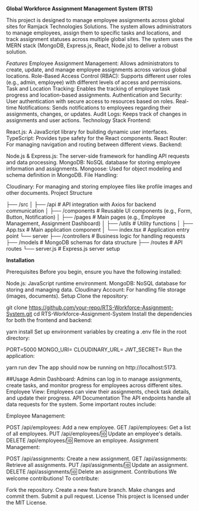 **Global Workforce Assignment Management System (RTS)**

This project is designed to manage employee assignments across global sites for Ramjack Technologies Solutions. The system allows administrators to manage employees, assign them to specific tasks and locations, and track assignment statuses across multiple global sites. The system uses the MERN stack (MongoDB, Express.js, React, Node.js) to deliver a robust solution.

*Features*
Employee Assignment Management: Allows administrators to create, update, and manage employee assignments across various global locations.
Role-Based Access Control (RBAC): Supports different user roles (e.g., admin, employee) with different levels of access and permissions.
Task and Location Tracking: Enables the tracking of employee task progress and location-based assignments.
Authentication and Security: User authentication with secure access to resources based on roles.
Real-time Notifications: Sends notifications to employees regarding their assignments, changes, or updates.
Audit Logs: Keeps track of changes in assignments and user actions.
Technology Stack
Frontend:

React.js: A JavaScript library for building dynamic user interfaces.
TypeScript: Provides type safety for the React components.
React Router: For managing navigation and routing between different views.
Backend:

Node.js & Express.js: The server-side framework for handling API requests and data processing.
MongoDB: NoSQL database for storing employee information and assignments.
Mongoose: Used for object modeling and schema definition in MongoDB.
File Handling:

Cloudinary: For managing and storing employee files like profile images and other documents.
Project Structure


├── /src
│   ├── /api         # API integration with Axios for backend communication
│   ├── /components  # Reusable UI components (e.g., Form, Button, Notification)
│   ├── /pages       # Main pages (e.g., Employee Management, Assignment Dashboard)
│   ├── /utils       # Utility functions
│   ├── App.tsx      # Main application component
│   └── index.tsx    # Application entry point
└── server
    ├── /controllers # Business logic for handling requests
    ├── /models      # MongoDB schemas for data structure
    ├── /routes      # API routes
    └── server.js    # Express.js server setup


**Installation**

Prerequisites
Before you begin, ensure you have the following installed:

Node.js: JavaScript runtime environment.
MongoDB: NoSQL database for storing and managing data.
Cloudinary Account: For handling file storage (images, documents).
Setup
Clone the repository:


git clone https://github.com/your-repo/RTS-Workforce-Assignment-System.git
cd RTS-Workforce-Assignment-System
Install the dependencies for both the frontend and backend:


yarn install
Set up environment variables by creating a .env file in the root directory:


PORT=5000
MONGO_URI=<your-mongodb-uri>
CLOUDINARY_URL=<your-cloudinary-url>
JWT_SECRET=<your-jwt-secret>
Run the application:


yarn run dev
The app should now be running on http://localhost:5173.

##Usage
Admin Dashboard: Admins can log in to manage assignments, create tasks, and monitor progress for employees across different sites.
Employee View: Employees can view their assignments, check task details, and update their progress.
API Documentation
The API endpoints handle all data requests for the system. Some important routes include:

Employee Management:

POST /api/employees: Add a new employee.
GET /api/employees: Get a list of all employees.
PUT /api/employees/:id: Update an employee's details.
DELETE /api/employees/:id: Remove an employee.
Assignment Management:

POST /api/assignments: Create a new assignment.
GET /api/assignments: Retrieve all assignments.
PUT /api/assignments/:id: Update an assignment.
DELETE /api/assignments/:id: Delete an assignment.
Contributions
We welcome contributions! To contribute:

Fork the repository.
Create a new feature branch.
Make changes and commit them.
Submit a pull request.
License
This project is licensed under the MIT License.